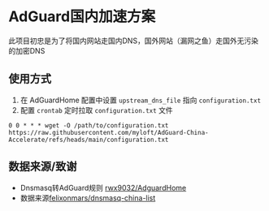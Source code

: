 # AdGuard国内加速方案

此项目初忠是为了将国内网站走国内DNS，国外网站（漏网之鱼）走国外无污染的加密DNS

## 使用方式

1. 在 AdGuardHome 配置中设置 `upstream_dns_file` 指向 `configuration.txt`
2. 配置 `crontab` 定时拉取 `configuration.txt` 文件
```
0 0 * * * wget -O /path/to/configuration.txt https://raw.githubusercontent.com/myloft/AdGuard-China-Accelerate/refs/heads/main/configuration.txt
```

## 数据来源/致谢

- Dnsmasq转AdGuard规则 [rwx9032/AdguardHome](https://github.com/rwx9032/AdguardHome)
- 数据来源[felixonmars/dnsmasq-china-list](https://github.com/felixonmars/dnsmasq-china-list)

